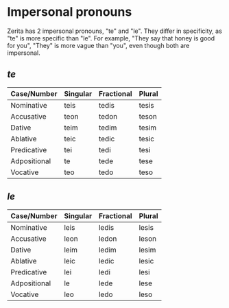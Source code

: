 # Impersonal pronouns

Zerita has 2 impersonal pronouns, "te" and "le".
They differ in specificity, as "te" is more specific than "le".
For example, "They say that honey is good for you", "They" is more vague than "you", even though both are impersonal.

## _te_

| Case/Number  | Singular | Fractional | Plural |
| ------------ | -------- | ---------- | ------ |
| Nominative   | teis     | tedis      | tesis  |
| Accusative   | teon     | tedon      | teson  |
| Dative       | teim     | tedim      | tesim  |
| Ablative     | teic     | tedic      | tesic  |
| Predicative  | tei      | tedi       | tesi   |
| Adpositional | te       | tede       | tese   |
| Vocative     | teo      | tedo       | teso   |

## _le_

| Case/Number  | Singular | Fractional | Plural |
| ------------ | -------- | ---------- | ------ |
| Nominative   | leis     | ledis      | lesis  |
| Accusative   | leon     | ledon      | leson  |
| Dative       | leim     | ledim      | lesim  |
| Ablative     | leic     | ledic      | lesic  |
| Predicative  | lei      | ledi       | lesi   |
| Adpositional | le       | lede       | lese   |
| Vocative     | leo      | ledo       | leso   |
